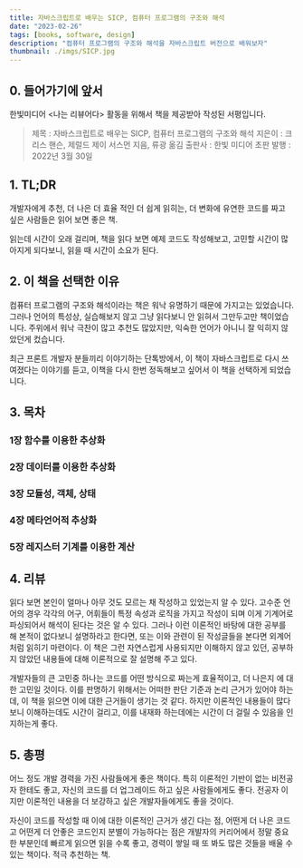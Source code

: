 ```yaml
---
title: 자바스크립트로 배우는 SICP, 컴퓨터 프로그램의 구조와 해석
date: "2023-02-26"
tags: [books, software, design]
description: "컴퓨터 프로그램의 구조와 해석을 자바스크립트 버전으로 배워보자"
thumbnail: ./imgs/SICP.jpg
---
```


## 0. 들어가기에 앞서

한빛미디어 <나는 리뷰어다> 활동을 위해서 책을 제공받아 작성된 서평입니다.

> 제목 : 자바스크립트로 배우는 SICP, 컴퓨터 프로그램의 구조와 해석
> 지은이 : 크리스 핸슨, 제럴드 제이 서스먼 지음, 류광 옮김
> 출판사 : 한빛 미디어
> 초판 발행 : 2022년 3월 30일

## 1. TL;DR

개발자에게 추천, 더 나은 더 효율 적인 더 쉽게 읽히는, 더 변화에 유연한 코드를 짜고 싶은 사람들은 읽어 보면 좋은 책.

읽는데 시간이 오래 걸리며, 책을 읽다 보면 예제 코드도 작성해보고, 고민할 시간이 많아지게 되다보니, 읽을 때 시간이 소요가 된다.

## 2. 이 책을 선택한 이유

컴퓨터 프로그램의 구조와 해석이라는 책은 워낙 유명하기 때문에 가지고는 있었습니다. 그러나 언어의 특성상, 실습해보지 않고 그냥 읽다보니 안 읽혀서 그만두고만 책이었습니다. 주위에서 워낙 극찬이 많고 추천도 많았지만, 익숙한 언어가 아니니 잘 익히지 않았던게 컸습니다.

최근 프론트 개발자 분들끼리 이야기하는 단톡방에서, 이 책이 자바스크립트로 다시 쓰여졌다는 이야기를 듣고, 이책을 다시 한번 정독해보고 싶어서 이 책을 선택하게 되었습니다.

## 3. 목차

### 1장 함수를 이용한 추상화

### 2장 데이터를 이용한 추상화

### 3장 모듈성, 객체, 상태

### 4장 메타언어적 추상화

### 5장 레지스터 기계를 이용한 계산

## 4. 리뷰

읽다 보면 본인이 얼마나 아무 것도 모르는 채 작성하고 있었는지 알 수 있다. 고수준 언어의 경우 각각의 어구, 어휘들이 특정 속성과 로직을 가지고 작성이 되며 이게 기계어로 파싱되어서 해석이 된다는 것은 알 수 있다. 그러나 이런 이론적인 바탕에 대한 공부를 해 본적이 없다보니 설명하라고 한다면, 또는 이와 관련이 된 작성글들을 본다면 외계어처럼 읽히기 마련이다. 이 책은 그런 자연스럽게 사용되지만 이해하지 않고 있던, 공부하지 않았던 내용들에 대해 이론적으로 잘 설명해 주고 있다.

개발자들의 큰 고민중 하나는 코드를 어떤 방식으로 짜는게 효율적이고, 더 나은지 에 대한 고민일 것이다. 이를 판명하기 위해서는 어떠한 판단 기준과 논리 근거가 있어야 하는데, 이 책을 읽으면 이에 대한 근거들이 생기는 것 같다. 하지만 이론적인 내용들이 많다보니 이해하는데도 시간이 걸리고, 이를 내재화 하는데에는 시간이 더 걸릴 수 있음을 인지하는게 좋다.

## 5. 총평

어느 정도 개발 경력을 가진 사람들에게 좋은 책이다. 특히 이론적인 기반이 없는 비전공자 한테도 좋고, 자신의 코드를 더 업그레이드 하고 싶은 사람들에게도 좋다. 전공자 이지만 이론적인 내용을 더 보강하고 싶은 개발자들에게도 좋을 것이다.

자신이 코드를 작성할 때 이에 대한 이론적인 근거가 생긴 다는 점, 어떤게 더 나은 코드고 어떤게 더 안좋은 코드인지 분별이 가능하다는 점은 개발자의 커리어에서 정말 중요한 부분인데 빠르게 읽으면 읽을 수록 좋고, 경력이 쌓일 때 또 봐도 많은 것들을 배울 수 있는 책이다. 적극 추천하는 책.
